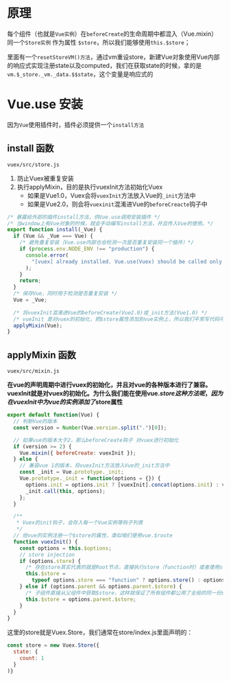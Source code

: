 # 原理

每个组件（也就是`Vue实例`）在`beforeCreate`的生命周期中都混入（Vue.mixin）同一个`Store实例` 作为属性 `$store`，所以我们能够使用`this.$store`；

里面有一个`resetStoreVM()方法`，通过vm重设store，新建Vue对象使用Vue内部的响应式实现注册state以及computed，我们在获取state的时候，拿的是` vm.$_store._vm._data.$$state`，这个变量是响应式的



# Vue.use 安装

因为`Vue`使用插件时，插件必须提供一个`install方法`

## install 函数

`vuex/src/store.js`

1. 防止Vuex被重复安装
2. 执行applyMixin，目的是执行vuexInit方法初始化Vuex
   - 如果是Vue1.0，Vuex会将`vuexInit`方法放入Vue的`_init`方法中
   - 如果是Vue2.0，则会将`vuexinit`混淆进Vue的`beforeCreacte`钩子中
   
```js
/* 暴露给外部的插件install方法，供Vue.use调用安装插件 */
/* 当window上有Vue对象的时候，就会手动编写install方法，并且传入Vue的使用。*/
export function install(_Vue) {
  if (Vue && _Vue === Vue) {
    /* 避免重复安装（Vue.use内部也会检测一次是否重复安装同一个插件）*/
    if (process.env.NODE_ENV !== "production") {
      console.error(
        "[vuex] already installed. Vue.use(Vuex) should be called only once."
      );
    }
    return;
  }
  /* 保存Vue，同时用于检测是否重复安装 */
  Vue = _Vue;
  
  /* 将vuexInit混淆进Vue的beforeCreate(Vue2.0)或_init方法(Vue1.0) */
  /* vueInit 是对vuex的初始化，把$store属性添加到vue实例上，所以我们平常写代码可以使用this.$store，这里的store就是我们实例化Vue的时候传进去的store */
  applyMixin(Vue);
}
```
## applyMixin 函数

`vuex/src/mixin.js`

**在vue的声明周期中进行vuex的初始化，并且对vue的各种版本进行了兼容。vuexInit就是对vuex的初始化。为什么我们能在使用vue.$store这种方法呢，因为在vuexInit中为vue的实例添加了$store属性**

```js
export default function(Vue) {
  // 判断Vue的版本
  const version = Number(Vue.version.split(".")[0]);

  // 如果vue的版本大于2，那么beforeCreate钩子 对vuex进行初始化
  if (version >= 2) {
    Vue.mixin({ beforeCreate: vuexInit });
  } else {
    // 兼容vue 1的版本，将vuexInit方法放入Vue的_init方法中
    const _init = Vue.prototype._init;
    Vue.prototype._init = function(options = {}) {
      options.init = options.init ? [vuexInit].concat(options.init) : vuexInit;
      _init.call(this, options);
    };
  }

  /**
   * Vuex的init钩子，会存入每一个Vue实例等钩子列表
   */
  // 给vue的实例注册一个$store的属性，类似咱们使用vue.$route
  function vuexInit() {
    const options = this.$options;
    // store injection
    if (options.store) {
      /* 存在store其实代表的就是Root节点，直接执行store（function时）或者使用store（非function）*/
      this.$store =
        typeof options.store === "function" ? options.store() : options.store;
    } else if (options.parent && options.parent.$store) {
      /* 子组件直接从父组件中获取$store，这样就保证了所有组件都公用了全局的同一份store */
      this.$store = options.parent.$store;
    }
  }
}
```


这里的store就是Vuex.Store，我们通常在store/index.js里面声明的：

```js
const store = new Vuex.Store({
  state: {
    count: 1
  }
)}
```

